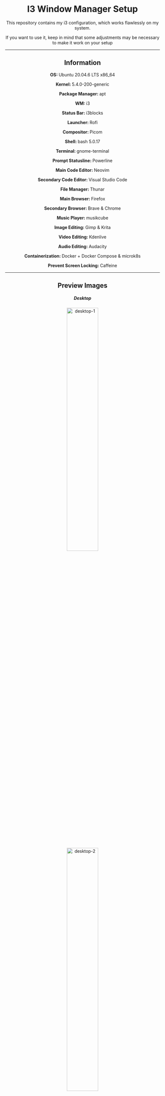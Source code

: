 <h1 align='center'> I3 Window Manager Setup</h1>

<p align='center'>
    This repository contains my i3 configuration, which works flawlessly on my system.
</p>
<p align='center'>
If you want to use it, keep in mind that some adjustments may be necessary to make it work on your setup
</p>

***

<h2 align='center'><b>Information</b></h2>

<p align='center'><b>OS: </b>Ubuntu 20.04.6 LTS x86_64</p>
<p align='center'><b>Kernel: </b>5.4.0-200-generic</p>
<p align='center'><b>Package Manager: </b>apt</p>
<p align='center'><b>WM: </b>i3</p>
<p align='center'><b>Status Bar: </b>i3blocks</p>
<p align='center'><b>Launcher: </b>Rofi</p>
<p align='center'><b>Compositor: </b>Picom</p>
<p align='center'><b>Shell: </b>bash 5.0.17<p>
<p align='center'><b>Terminal: </b>gnome-terminal</p>
<p align='center'><b>Prompt Statusline: </b>Powerline</p>
<p align='center'><b>Main Code Editor: </b>Neovim</p>
<p align='center'><b>Secondary Code Editor: </b>Visual Studio Code</p>
<p align='center'><b>File Manager: </b>Thunar</p>
<p align='center'><b>Main Browser: </b>Firefox</p>
<p align='center'><b>Secondary Browser: </b>Brave & Chrome</p>
<p align='center'><b>Music Player: </b>musikcube</p>
<p align='center'><b>Image Editing: </b>Gimp & Krita</p>
<p align='center'><b>Video Editing: </b>Kdenlive</p>
<p align='center'><b>Audio Editing: </b>Audacity</p>
<p align='center'><b>Containerization: </b>Docker + Docker Compose & microk8s</p>
<p align='center'><b>Prevent Screen Locking: </b>Caffeine</p>

***

<h2 align='center'><b>Preview Images</b></h2>

<h5 align='center'><b>Desktop</b></h5>
<div align='center'>
    <img src='./preview-images/desktop.png' alt='desktop-1' style='width: 45%' hspace='15'>
    <img src='./preview-images/desktop-2.png' alt='desktop-2' style='width: 45%' hspace='15'>
</div>

<h5 align='center'><b>Gnome-Terminal</b></h5>
<div align='center'>
    <img src='./preview-images/gnome-terminal-1.png' alt='gnome-terminal-1' style='width: 45%;' hspace='15'>
    <img src='./preview-images/gnome-terminal-2.png' alt='gnome-terminal-2' style='width: 45%;' hspace='15'>
</div>

<h5 align='center'><b>Neovide+Neovim</b></h5>
<div align='center'>
    <img src='./preview-images/neovide-neovim-1.png' alt='neovide-neovim-1' style='width: 45%;' hspace='15'>
    <img src='./preview-images/neovide-neovim-2.png' alt='neovide-neovim-2' style='width: 45%;' hspace='15'>
</div>

***

## Manual installation

### Install i3-wm

**i3-wm Repo**
> https://github.com/i3/i3

**Get i3-wm**
> https://i3wm.org/docs/repositories.html

***

### Install i3blocks

**i3blocks Repo**
> https://github.com/vivien/i3blocks

**List available versions**
```sh
apt list -a i3blocks
```

**Get i3blocks**
```sh
sudo apt install i3block=1.4-4
```

***

### Install rofi 1.6.1

**Rofi Repo**
> https://github.com/davatorium/rofi

**List available versions**
```sh
apt list -a rofi
```

**Get Rofi 1.6.1**
```sh
sudo apt install rofi=1.6.1-1
```

***

### Setup Gnome-Terminal

**Load config**

```sh
cd gnome-terminal
```

```sh
. load.sh
```

***

### Install Neovim-0-10-4

**Neovim Repo**
> https://github.com/neovim/neovim

**Get Neovim-0-10-4**
```sh
wget -O nvim-0-10-4.AppImage https://github.com/neovim/neovim/releases/download/v0.10.4/nvim-linux-x86_64.appimage
```
**Moving the file to the correct location**
```sh
sudo cp ./nvim-0-10-4.AppImage /usr/local/bin/nvim
```

**Make the file executable**
```sh
sudo chmod +x /usr/local/bin/nvim
```

**Set the permissions**
```sh
sudo chmod 755 /usr/local/bin/nvim
```

***

### Install Neovide-0-14-0

**Neovide Repo**
> https://github.com/neovide/neovide

**Get Neovide-0-14-0**
```sh
wget -O neovide-0-14-0.AppImage  https://github.com/neovide/neovide/releases/download/0.14.0/neovide.AppImage
```

**Moving the file to the correct location**
```sh
sudo cp ./neovide-0-14-0.AppImage /usr/local/bin/neovide
```

**Make the file executable**
```sh
sudo chmod +x /usr/local/bin/neovide
```

**Set the permissions**
```sh
sudo chmod 755 /usr/local/bin/neovide
```

***

### Install Audacity-3-7-1

**Audacity Repo**
> https://github.com/audacity/audacity

**Get Audacity-3-7-1**
```sh
wget -O audacity-3-7-1.AppImage https://github.com/audacity/audacity/releases/download/Audacity-3.7.1/audacity-linux-3.7.1-x64-22.04.AppImage
```

**Moving the file to the correct location**
```sh
sudo cp ./audacity-3-7-1.AppImage /usr/local/bin/audacity
```

**Make the file executable**
```sh
sudo chmod +x /usr/local/bin/audacity
```

**Set the permissions**
```sh
sudo chmod 755 /usr/local/bin/audacity
```

***

### Install Krita-5-2-9

**Krita Repo**
> https://github.com/KDE/krita

**Get Krita**
```sh
wget -O krita.AppImage https://download.kde.org/stable/krita/5.2.9/krita-5.2.9-x86_64.AppImage
```

**Moving the file to the correct location**
```sh
sudo cp ./krita.AppImage /usr/local/bin/krita
```

**Make the file executable**
```sh
sudo chmod +x /usr/local/bin/krita
```

**Set the permissions**
```sh
sudo chmod 755 /usr/local/bin/krita
```

***

### Install Polybar

**Polybar Repo**
> https://github.com/polybar/polybar

**Get Polybar**
> Testing with Ubuntu 19.04
```sh
sudo add-apt-repository ppa:kgilmer/speed-ricer
```
```sh
sudo apt update
```
```sh
sudo apt install polybar
```

